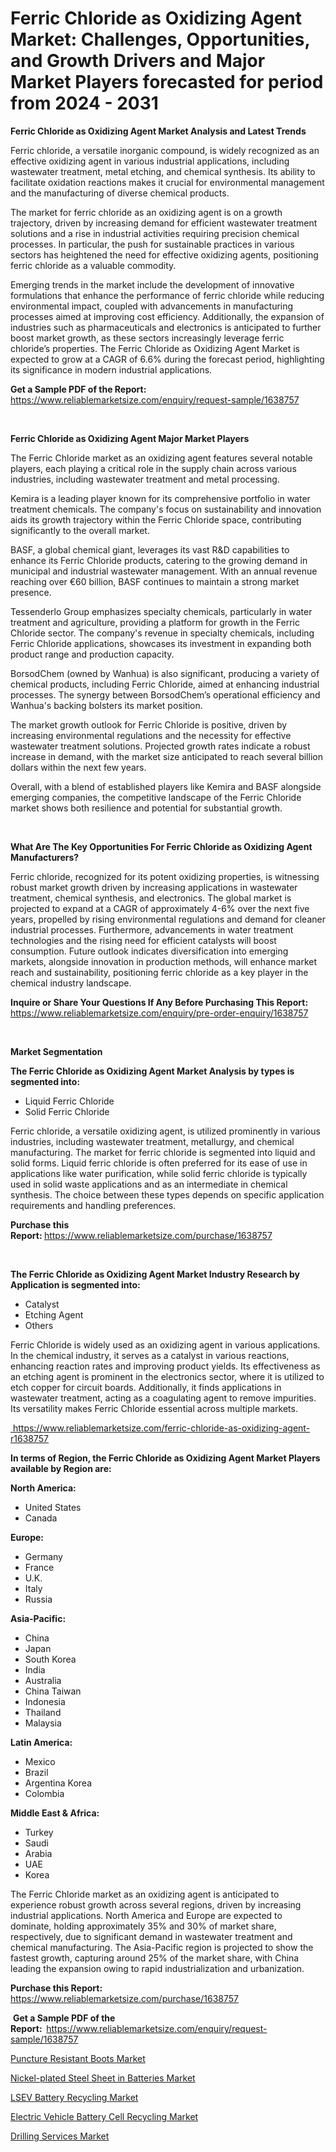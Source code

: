 <p><h1>Ferric Chloride as Oxidizing Agent Market: Challenges, Opportunities, and Growth Drivers and Major Market Players forecasted for period from 2024 - 2031</h1></p><p><strong>Ferric Chloride as Oxidizing Agent Market Analysis and Latest Trends</strong></p>
<p><p>Ferric chloride, a versatile inorganic compound, is widely recognized as an effective oxidizing agent in various industrial applications, including wastewater treatment, metal etching, and chemical synthesis. Its ability to facilitate oxidation reactions makes it crucial for environmental management and the manufacturing of diverse chemical products.</p><p>The market for ferric chloride as an oxidizing agent is on a growth trajectory, driven by increasing demand for efficient wastewater treatment solutions and a rise in industrial activities requiring precision chemical processes. In particular, the push for sustainable practices in various sectors has heightened the need for effective oxidizing agents, positioning ferric chloride as a valuable commodity. </p><p>Emerging trends in the market include the development of innovative formulations that enhance the performance of ferric chloride while reducing environmental impact, coupled with advancements in manufacturing processes aimed at improving cost efficiency. Additionally, the expansion of industries such as pharmaceuticals and electronics is anticipated to further boost market growth, as these sectors increasingly leverage ferric chloride’s properties. The Ferric Chloride as Oxidizing Agent Market is expected to grow at a CAGR of 6.6% during the forecast period, highlighting its significance in modern industrial applications.</p></p>
<p><strong>Get a Sample PDF of the Report:&nbsp;</strong> <a href="https://www.reliablemarketsize.com/enquiry/request-sample/1638757?utm_campaign=1180&utm_medium=2&utm_source=Github&utm_content=ia&utm_term=25092024&utm_id=ferric-chloride-as-oxidizing-agent">https://www.reliablemarketsize.com/enquiry/request-sample/1638757</a></p>
<p>&nbsp;</p>
<p><strong>Ferric Chloride as Oxidizing Agent Major Market Players</strong></p>
<p><p>The Ferric Chloride market as an oxidizing agent features several notable players, each playing a critical role in the supply chain across various industries, including wastewater treatment and metal processing.</p><p>Kemira is a leading player known for its comprehensive portfolio in water treatment chemicals. The company's focus on sustainability and innovation aids its growth trajectory within the Ferric Chloride space, contributing significantly to the overall market.</p><p>BASF, a global chemical giant, leverages its vast R&D capabilities to enhance its Ferric Chloride products, catering to the growing demand in municipal and industrial wastewater management. With an annual revenue reaching over €60 billion, BASF continues to maintain a strong market presence.</p><p>Tessenderlo Group emphasizes specialty chemicals, particularly in water treatment and agriculture, providing a platform for growth in the Ferric Chloride sector. The company's revenue in specialty chemicals, including Ferric Chloride applications, showcases its investment in expanding both product range and production capacity.</p><p>BorsodChem (owned by Wanhua) is also significant, producing a variety of chemical products, including Ferric Chloride, aimed at enhancing industrial processes. The synergy between BorsodChem’s operational efficiency and Wanhua's backing bolsters its market position.</p><p>The market growth outlook for Ferric Chloride is positive, driven by increasing environmental regulations and the necessity for effective wastewater treatment solutions. Projected growth rates indicate a robust increase in demand, with the market size anticipated to reach several billion dollars within the next few years.</p><p>Overall, with a blend of established players like Kemira and BASF alongside emerging companies, the competitive landscape of the Ferric Chloride market shows both resilience and potential for substantial growth.</p></p>
<p>&nbsp;</p>
<p><strong>What Are The Key Opportunities For Ferric Chloride as Oxidizing Agent Manufacturers?</strong></p>
<p><p>Ferric chloride, recognized for its potent oxidizing properties, is witnessing robust market growth driven by increasing applications in wastewater treatment, chemical synthesis, and electronics. The global market is projected to expand at a CAGR of approximately 4-6% over the next five years, propelled by rising environmental regulations and demand for cleaner industrial processes. Furthermore, advancements in water treatment technologies and the rising need for efficient catalysts will boost consumption. Future outlook indicates diversification into emerging markets, alongside innovation in production methods, will enhance market reach and sustainability, positioning ferric chloride as a key player in the chemical industry landscape.</p></p>
<p><strong>Inquire or Share Your Questions If Any Before Purchasing This Report:</strong> <a href="https://www.reliablemarketsize.com/enquiry/pre-order-enquiry/1638757?utm_campaign=1180&utm_medium=2&utm_source=Github&utm_content=ia&utm_term=25092024&utm_id=ferric-chloride-as-oxidizing-agent">https://www.reliablemarketsize.com/enquiry/pre-order-enquiry/1638757</a></p>
<p>&nbsp;</p>
<p><strong>Market Segmentation</strong></p>
<p><strong>The Ferric Chloride as Oxidizing Agent Market Analysis by types is segmented into:</strong></p>
<p><ul><li>Liquid Ferric Chloride</li><li>Solid Ferric Chloride</li></ul></p>
<p><p>Ferric chloride, a versatile oxidizing agent, is utilized prominently in various industries, including wastewater treatment, metallurgy, and chemical manufacturing. The market for ferric chloride is segmented into liquid and solid forms. Liquid ferric chloride is often preferred for its ease of use in applications like water purification, while solid ferric chloride is typically used in solid waste applications and as an intermediate in chemical synthesis. The choice between these types depends on specific application requirements and handling preferences.</p></p>
<p><strong>Purchase this Report:&nbsp;</strong><a href="https://www.reliablemarketsize.com/purchase/1638757?utm_campaign=1180&utm_medium=2&utm_source=Github&utm_content=ia&utm_term=25092024&utm_id=ferric-chloride-as-oxidizing-agent">https://www.reliablemarketsize.com/purchase/1638757</a></p>
<p>&nbsp;</p>
<p><strong>The Ferric Chloride as Oxidizing Agent Market Industry Research by Application is segmented into:</strong></p>
<p><ul><li>Catalyst</li><li>Etching Agent</li><li>Others</li></ul></p>
<p><p>Ferric Chloride is widely used as an oxidizing agent in various applications. In the chemical industry, it serves as a catalyst in various reactions, enhancing reaction rates and improving product yields. Its effectiveness as an etching agent is prominent in the electronics sector, where it is utilized to etch copper for circuit boards. Additionally, it finds applications in wastewater treatment, acting as a coagulating agent to remove impurities. Its versatility makes Ferric Chloride essential across multiple markets.</p></p>
<p><a href="https://www.reliablemarketsize.com/ferric-chloride-as-oxidizing-agent-r1638757?utm_campaign=1180&utm_medium=2&utm_source=Github&utm_content=ia&utm_term=25092024&utm_id=ferric-chloride-as-oxidizing-agent">&nbsp;https://www.reliablemarketsize.com/ferric-chloride-as-oxidizing-agent-r1638757</a></p>
<p><strong>In terms of Region, the Ferric Chloride as Oxidizing Agent Market Players available by Region are:</strong></p>
<p>
    <p> <strong> North America: </strong>
        <ul>
            <li>United States</li>
            <li>Canada</li>
        </ul>
        </p> 
    <p> <strong> Europe: </strong>
        <ul>
            <li>Germany</li>
            <li>France</li>
            <li>U.K.</li>
            <li>Italy</li>
            <li>Russia</li>
        </ul>
        </p> 
    <p> <strong> Asia-Pacific: </strong>
        <ul>
            <li>China</li>
            <li>Japan</li>
            <li>South Korea</li>
            <li>India</li>
            <li>Australia</li>
            <li>China Taiwan</li>
            <li>Indonesia</li>
            <li>Thailand</li>
            <li>Malaysia</li>
        </ul>
        </p> 
    <p> <strong> Latin America: </strong>
        <ul>
            <li>Mexico</li>
            <li>Brazil</li>
            <li>Argentina Korea</li>
            <li>Colombia</li>
        </ul>
        </p> 
    <p> <strong> Middle East & Africa: </strong>
        <ul>
            <li>Turkey</li>
            <li>Saudi</li>
            <li>Arabia</li>
            <li>UAE</li>
            <li>Korea</li>
        </ul>
    </p>
    </p>
<p><p>The Ferric Chloride market as an oxidizing agent is anticipated to experience robust growth across several regions, driven by increasing industrial applications. North America and Europe are expected to dominate, holding approximately 35% and 30% of market share, respectively, due to significant demand in wastewater treatment and chemical manufacturing. The Asia-Pacific region is projected to show the fastest growth, capturing around 25% of the market share, with China leading the expansion owing to rapid industrialization and urbanization.</p></p>
<p><strong>Purchase this Report: </strong><a href="https://www.reliablemarketsize.com/purchase/1638757?utm_campaign=1180&utm_medium=2&utm_source=Github&utm_content=ia&utm_term=25092024&utm_id=ferric-chloride-as-oxidizing-agent">https://www.reliablemarketsize.com/purchase/1638757</a></p>
<p>&nbsp;<strong>Get a Sample PDF of the Report:&nbsp;&nbsp;</strong><a href="https://www.reliablemarketsize.com/enquiry/request-sample/1638757?utm_campaign=1180&utm_medium=2&utm_source=Github&utm_content=ia&utm_term=25092024&utm_id=ferric-chloride-as-oxidizing-agent">https://www.reliablemarketsize.com/enquiry/request-sample/1638757</a></p>
<p><strong></strong></p>
<p><p><a href="https://issuu.com/reportprime-2/docs/puncture-resistant-boots-market-siz_30cf9ee297d8f0?utm_campaign=1180&utm_medium=2&utm_source=Github&utm_content=ia&utm_term=25092024&utm_id=ferric-chloride-as-oxidizing-agent">Puncture Resistant Boots Market</a></p><p><a href="https://github.com/BryceTownsendr/Market-Research-Report-List-6/blob/main/nickel-plated-steel-sheet-in-batteries-market.md?utm_campaign=1180&utm_medium=2&utm_source=Github&utm_content=ia&utm_term=25092024&utm_id=ferric-chloride-as-oxidizing-agent">Nickel-plated Steel Sheet in Batteries Market</a></p><p><a href="https://medium.com/@sabbirhadi652/navigating-the-global-lsev-battery-recycling-market-landscape-trends-forecasts-and-impact-726368663ae9?utm_campaign=1180&utm_medium=2&utm_source=Github&utm_content=ia&utm_term=25092024&utm_id=ferric-chloride-as-oxidizing-agent">LSEV Battery Recycling Market</a></p><p><a href="https://medium.com/@sabbirhadi652/electric-vehicle-battery-cell-recycling-market-analysis-report-global-insights-by-region-type-07f111b1dcec?postPublishedType=repub&utm_campaign=1180&utm_medium=2&utm_source=Github&utm_content=ia&utm_term=25092024&utm_id=ferric-chloride-as-oxidizing-agent">Electric Vehicle Battery Cell Recycling Market</a></p><p><a href="https://www.linkedin.com/pulse/drilling-services-market-research-report-exploring-size-revenue-ttfrc?utm_campaign=1180&utm_medium=2&utm_source=Github&utm_content=ia&utm_term=25092024&utm_id=ferric-chloride-as-oxidizing-agent">Drilling Services Market</a></p></p>
